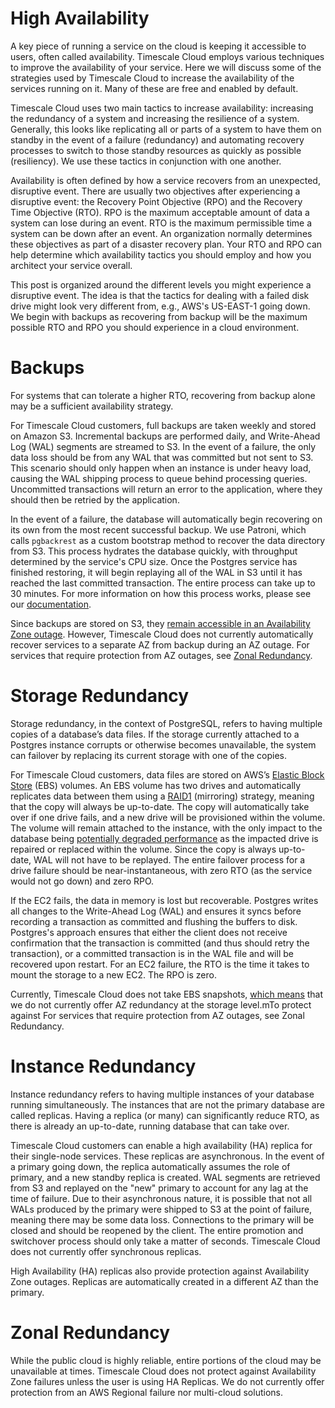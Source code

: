 # High Availability
A key piece of running a service on the cloud is keeping it accessible to users, often called availability. Timescale Cloud employs various techniques to improve the availability of your service. Here we will discuss some of the strategies used by Timescale Cloud to increase the availability of the services running on it. Many of these are free and enabled by default.

Timescale Cloud uses two main tactics to increase availability: increasing the redundancy of a system and increasing the resilience of a system. Generally, this looks like replicating all or parts of a system to have them on standby in the event of a failure (redundancy) and automating recovery processes to switch to those standby resources as quickly as possible (resiliency). We use these tactics in conjunction with one another.

Availability is often defined by how a service recovers from an unexpected, disruptive event. There are usually two objectives after experiencing a disruptive event: the Recovery Point Objective (RPO) and the Recovery Time Objective (RTO). RPO is the maximum acceptable amount of data a system can lose during an event. RTO is the maximum permissible time a system can be down after an event. An organization normally determines these objectives as part of a disaster recovery plan. Your RTO and RPO can help determine which availability tactics you should employ and how you architect your service overall.

This post is organized around the different levels you might experience a disruptive event. The idea is that the tactics for dealing with a failed disk drive might look very different from, e.g., AWS's US-EAST-1 going down. We begin with backups as recovering from backup will be the maximum possible RTO and RPO you should experience in a cloud environment.

# Backups
For systems that can tolerate a higher RTO, recovering from backup alone may be a sufficient availability strategy. 

For Timescale Cloud customers, full backups are taken weekly and stored on Amazon S3\. Incremental backups are performed daily, and Write-Ahead Log (WAL) segments are streamed to S3\. In the event of a failure, the only data loss should be from any WAL that was committed but not sent to S3\. This scenario should only happen when an instance is under heavy load, causing the WAL shipping process to queue behind processing queries. Uncommitted transactions will return an error to the application, where they should then be retried by the application.

In the event of a failure, the database will automatically begin recovering on its own from the most recent successful backup. We use Patroni, which calls `pgbackrest` as a custom bootstrap method to recover the data directory from S3\. This process hydrates the database quickly, with throughput determined by the service's CPU size. Once the Postgres service has finished restoring, it will begin replaying all of the WAL in S3 until it has reached the last committed transaction. The entire process can take up to 30 minutes. For more information on how this process works, please see our [<ins>documentation</ins>](https://docs.timescale.com/cloud/latest/backup-restore-cloud/). 

Since backups are stored on S3, they [remain accessible in an Availability Zone outage](https://aws.amazon.com/s3/faqs/). However, Timescale Cloud does not currently automatically recover services to a separate AZ from backup during an AZ outage. For services that require protection from AZ outages, see <a href="">Zonal Redundancy</a>.

# Storage Redundancy
Storage redundancy, in the context of PostgreSQL, refers to having multiple copies of a database’s data files. If the storage currently attached to a Postgres instance corrupts or otherwise becomes unavailable, the system can failover by replacing its current storage with one of the copies. 

For Timescale Cloud customers, data files are stored on AWS’s [<ins>Elastic Block Store</ins>](https://docs.aws.amazon.com/AWSEC2/latest/UserGuide/ebs-volumes.html) (EBS) volumes. An EBS volume has two drives and automatically replicates data between them using a [<ins>RAID1</ins>](https://forums.aws.amazon.com/thread.jspa?threadID=223363) (mirroring) strategy, meaning that the copy will always be up-to-date. The copy will automatically take over if one drive fails, and a new drive will be provisioned within the volume. The volume will remain attached to the instance, with the only impact to the database being [<ins>potentially degraded performance</ins>](https://docs.aws.amazon.com/AWSEC2/latest/UserGuide/monitoring-volume-status.html) as the impacted drive is repaired or replaced within the volume. Since the copy is always up-to-date, WAL will not have to be replayed. The entire failover process for a drive failure should be near-instantaneous, with zero RTO (as the service would not go down) and zero RPO. 

If the EC2 fails, the data in memory is lost but recoverable. Postgres writes all changes to the Write-Ahead Log (WAL) and ensures it syncs before recording a transaction as committed and flushing the buffers to disk. Postgres's approach ensures that either the client does not receive confirmation that the transaction is committed (and thus should retry the transaction), or a committed transaction is in the WAL file and will be recovered upon restart. For an EC2 failure, the RTO is the time it takes to mount the storage to a new EC2\. The RPO is zero.

Currently, Timescale Cloud does not take EBS snapshots, [<ins>which means</ins>](https://docs.aws.amazon.com/prescriptive-guidance/latest/backup-recovery/ec2-backup.html) that we do not currently offer AZ redundancy at the storage level.mTo protect against For services that require protection from AZ outages, see Zonal Redundancy.

# Instance Redundancy
Instance redundancy refers to having multiple instances of your database running simultaneously. The instances that are not the primary database are called replicas. Having a replica (or many) can significantly reduce RTO, as there is already an up-to-date, running database that can take over. 

Timescale Cloud customers can enable a high availability (HA) replica for their single-node services. These replicas are asynchronous. In the event of a primary going down, the replica automatically assumes the role of primary, and a new standby replica is created. WAL segments are retrieved from S3 and replayed on the "new" primary to account for any lag at the time of failure. Due to their asynchronous nature, it is possible that not all WALs produced by the primary were shipped to S3 at the point of failure, meaning there may be some data loss. Connections to the primary will be closed and should be reopened by the client. The entire promotion and switchover process should only take a matter of seconds. Timescale Cloud does not currently offer synchronous replicas.

High Availability (HA) replicas also provide protection against Availability Zone outages. Replicas are automatically created in a different AZ than the primary.

# Zonal Redundancy
While the public cloud is highly reliable, entire portions of the cloud may be unavailable at times. Timescale Cloud does not protect against Availability Zone failures unless the user is using HA Replicas. We do not currently offer protection from an AWS Regional failure nor multi-cloud solutions.
